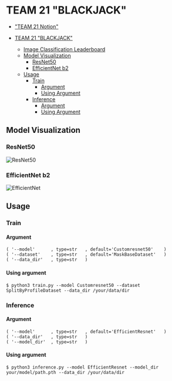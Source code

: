 # TEAM 21 "BLACKJACK"

* ["TEAM 21 Notion"](https://team21.nannullna.dev)

* [TEAM 21 "BLACKJACK"](https://github.com/boostcampaitech2/image-classification-level1-21#team-21-blackjack)
  * [Image Classification Leaderboard](https://github.com/boostcampaitech2/image-classification-level1-21#image-classification-leaderboard)
  * [Model Visualization](https://github.com/boostcampaitech2/image-classification-level1-21#model-visualization)
    * [ResNet50](https://github.com/boostcampaitech2/image-classification-level1-21#resnet50)
    * [EfficientNet b2](https://github.com/boostcampaitech2/image-classification-level1-21#efficientnet-b2)
  * [Usage](https://github.com/boostcampaitech2/image-classification-level1-21#usage)
    * [Train](https://github.com/boostcampaitech2/image-classification-level1-21#train)
      * [Argument](https://github.com/boostcampaitech2/image-classification-level1-21#argument)
      * [Using Argument](https://github.com/boostcampaitech2/image-classification-level1-21#using-argument)
    * [Inference](https://github.com/boostcampaitech2/image-classification-level1-21#inference)
      * [Argument](https://github.com/boostcampaitech2/image-classification-level1-21#argument-1)
      * [Using Argument](https://github.com/boostcampaitech2/image-classification-level1-21#using-argument-1)

## Model Visualization

### ResNet50

![ResNet50](https://s3.us-west-2.amazonaws.com/secure.notion-static.com/eb0f8b97-7a0b-4c79-820f-4609daa160fe/Slide1.png?X-Amz-Algorithm=AWS4-HMAC-SHA256&X-Amz-Credential=AKIAT73L2G45O3KS52Y5%2F20210903%2Fus-west-2%2Fs3%2Faws4_request&X-Amz-Date=20210903T162851Z&X-Amz-Expires=86400&X-Amz-Signature=7435056ff740211661db26a28da7fe0a5a33e1087a7109190f9d4f314a574c34&X-Amz-SignedHeaders=host&response-content-disposition=filename%20%3D%22Slide1.png%22)

### EfficientNet b2

![EfficientNet](https://s3.us-west-2.amazonaws.com/secure.notion-static.com/1ad8edab-28e6-4e9f-87fb-d11679bc98c9/EfficientNet.png?X-Amz-Algorithm=AWS4-HMAC-SHA256&X-Amz-Credential=AKIAT73L2G45O3KS52Y5%2F20210904%2Fus-west-2%2Fs3%2Faws4_request&X-Amz-Date=20210904T050232Z&X-Amz-Expires=86400&X-Amz-Signature=41de44e002b52836c8122e00b1e1ff4e0bad838d8a5cc2e610afcbecc53ceaf8&X-Amz-SignedHeaders=host&response-content-disposition=filename%20%3D%22EfficientNet.png%22)

## Usage

### Train
#### Argument
```
( '--model'      , type=str   , default='Customresnet50'    )
( '--dataset'    , type=str   , default='MaskBaseDataset'   )
( '--data_dir'   , type=str   )
```
#### Using argument
```
$ python3 train.py --model Customresnet50 --dataset SplitByProfileDataset --data_dir /your/data/dir 
```


### Inference
#### Argument
```
( '--model'      , type=str   , default='EfficientResnet'   )
( '--data_dir'   , type=str   )
( '--model_dir'  , type=str   )
```

#### Using argument
```
$ python3 inference.py --model EfficientResnet --model_dir your/model/path.pth --data_dir /your/data/dir
```
